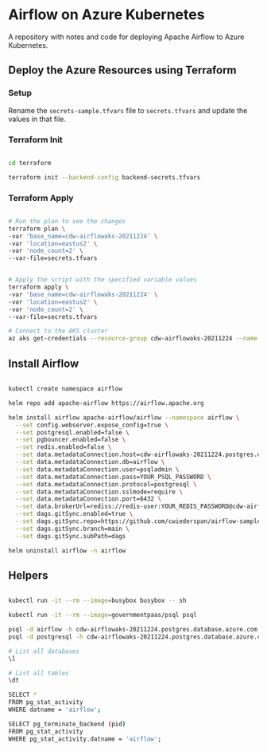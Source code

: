 # Airflow on Azure Kubernetes

A repository with notes and code for deploying Apache Airflow to Azure Kubernetes.

## Deploy the Azure Resources using Terraform

### Setup

Rename the `secrets-sample.tfvars` file to `secrets.tfvars` and update the values in that file.

### Terraform Init

```bash

cd terraform

terraform init --backend-config backend-secrets.tfvars

```

### Terraform Apply

```bash

# Run the plan to see the changes
terraform plan \
-var 'base_name=cdw-airflowaks-20211224' \
-var 'location=eastus2' \
-var 'node_count=2' \
--var-file=secrets.tfvars


# Apply the script with the specified variable values
terraform apply \
-var 'base_name=cdw-airflowaks-20211224' \
-var 'location=eastus2' \
-var 'node_count=2' \
--var-file=secrets.tfvars

# Connect to the AKS cluster
az aks get-credentials --resource-group cdw-airflowaks-20211224 --name cdw-airflowaks-20211224 --overwrite-existing 

```

## Install Airflow

```bash

kubectl create namespace airflow

helm repo add apache-airflow https://airflow.apache.org

helm install airflow apache-airflow/airflow --namespace airflow \
  --set config.webserver.expose_config=true \
  --set postgresql.enabled=false \
  --set pgbouncer.enabled=false \
  --set redis.enabled=false \
  --set data.metadataConnection.host=cdw-airflowaks-20211224.postgres.database.azure.com \
  --set data.metadataConnection.db=airflow \
  --set data.metadataConnection.user=psqladmin \
  --set data.metadataConnection.pass=YOUR_PSQL_PASSWORD \
  --set data.metadataConnection.protocol=postgresql \
  --set data.metadataConnection.sslmode=require \
  --set data.metadataConnection.port=6432 \
  --set data.brokerUrl=rediss://redis-user:YOUR_REDIS_PASSWORD@cdw-airflowaks-20211224.redis.cache.windows.net:6380/0?ssl_cert_reqs=required \
  --set dags.gitSync.enabled=true \
  --set dags.gitSync.repo=https://github.com/cwiederspan/airflow-sample-dags.git \
  --set dags.gitSync.branch=main \
  --set dags.gitSync.subPath=dags

helm uninstall airflow -n airflow

```

## Helpers

```bash

kubectl run -it --rm --image=busybox busybox -- sh

kubectl run -it --rm --image=governmentpaas/psql psql

psql -d airflow -h cdw-airflowaks-20211224.postgres.database.azure.com -U psqladmin --password
psql -d postgresql -h cdw-airflowaks-20211224.postgres.database.azure.com -U psqladmin --password

# List all databases
\l

# List all tables
\dt

SELECT *
FROM pg_stat_activity
WHERE datname = 'airflow';

SELECT pg_terminate_backend (pid)
FROM pg_stat_activity
WHERE pg_stat_activity.datname = 'airflow';

```
